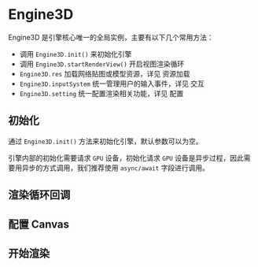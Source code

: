 # Engine3D

Engine3D 是引擎核心唯一的全局实例，主要有以下几个常用方法：

- 调用 `Engine3D.init()` 来初始化引擎
- 调用 `Engine3D.startRenderView()` 开启视图渲染循环
- `Engine3D.res` 加载网络贴图或模型资源，详见 资源加载
- `Engine3D.inputSystem` 统一管理用户的输入事件，详见 交互
- `Engine3D.setting` 统一配置渲染相关功能，详见 配置

## 初始化
通过 `Engine3D.init()` 方法来初始化引擎，默认参数可以为空。

引擎内部的初始化需要请求 `GPU` 设备，初始化请求 `GPU` 设备是异步过程，因此需要用异步的方式调用，我们推荐使用 `async/await` 字段进行调用。

## 渲染循环回调


## 配置 Canvas

## 开始渲染